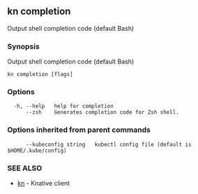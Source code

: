 ## kn completion

Output shell completion code (default Bash)

### Synopsis

Output shell completion code (default Bash)

```
kn completion [flags]
```

### Options

```
  -h, --help   help for completion
      --zsh    Generates completion code for Zsh shell.
```

### Options inherited from parent commands

```
      --kubeconfig string   kubectl config file (default is $HOME/.kube/config)
```

### SEE ALSO

* [kn](kn.md)	 - Knative client

